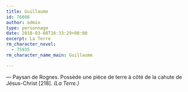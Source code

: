 ```yaml
---
title: Guillaume
id: 76666
author: admin
type: personnage
date: 2010-03-08T16:33:29+00:00
excerpt: La Terre
rm_character_novel:
  - 75935
rm_character_name_main: Guillaume

---
```

— Paysan de Rognes. Possède une pièce de terre à côté de la cahute de Jésus-Christ [218]. _(La Terre.)_